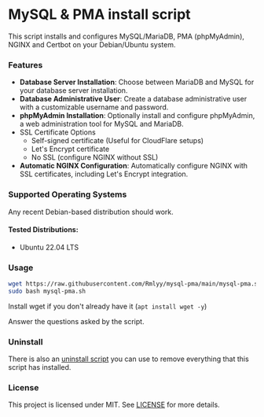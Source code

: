 # MySQL & PMA install script

This script installs and configures MySQL/MariaDB, PMA (phpMyAdmin), NGINX and Certbot on your Debian/Ubuntu system.

### Features

- **Database Server Installation**: Choose between MariaDB and MySQL for your database server installation.
- **Database Administrative User**: Create a database administrative user with a customizable username and password.
- **phpMyAdmin Installation**: Optionally install and configure phpMyAdmin, a web administration tool for MySQL and MariaDB.
- SSL Certificate Options
  - Self-signed certificate (Useful for CloudFlare setups)
  - Let's Encrypt certificate
  - No SSL (configure NGINX without SSL)
- **Automatic NGINX Configuration**: Automatically configure NGINX with SSL certificates, including Let's Encrypt integration.

### Supported Operating Systems

Any recent Debian-based distribution should work.

#### Tested Distributions:

- Ubuntu 22.04 LTS

### Usage

```sh
wget https://raw.githubusercontent.com/Rmlyy/mysql-pma/main/mysql-pma.sh
sudo bash mysql-pma.sh
```

Install wget if you don't already have it (`apt install wget -y`)

Answer the questions asked by the script.

### Uninstall

There is also an [uninstall script](mysql-pma-uninstall.sh) you can use to remove everything that this script has installed.

### License

This project is licensed under MIT. See [LICENSE](LICENSE) for more details.
